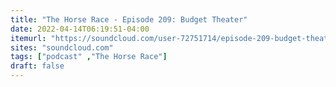 ```yaml
---
title: "The Horse Race - Episode 209: Budget Theater"
date: 2022-04-14T06:19:51-04:00
itemurl: "https://soundcloud.com/user-72751714/episode-209-budget-theater"
sites: "soundcloud.com"
tags: ["podcast" ,"The Horse Race"]
draft: false
---
```


